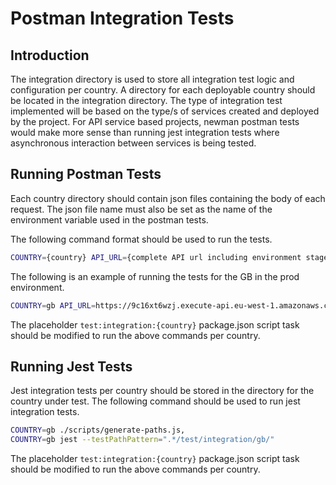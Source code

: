 # Postman Integration Tests

## Introduction

The integration directory is used to store all integration test logic and configuration per country. A directory for each deployable country should be located in the integration directory. The type of integration test implemented will be based on the type/s of services created and deployed by the project. For API service based projects, newman postman tests would make more sense than running jest integration tests where asynchronous interaction between services is being tested.

## Running Postman Tests

Each country directory should contain json files containing the body of each request. The json file name must also be set as the name of the environment variable used in the postman tests.

The following command format should be used to run the tests.


```bash
COUNTRY={country} API_URL={complete API url including environment stage} npm run test:integration
```

The following is an example of running the tests for the GB in the prod environment.

```bash
COUNTRY=gb API_URL=https://9c16xt6wzj.execute-api.eu-west-1.amazonaws.com/prod/ npm run test:integration
```

The placeholder `test:integration:{country}` package.json script task should be modified to run the above commands per country.

## Running Jest Tests

Jest integration tests per country should be stored in the directory for the country under test. The following command should be used to run jest integration tests.

```bash
COUNTRY=gb ./scripts/generate-paths.js,
COUNTRY=gb jest --testPathPattern=".*/test/integration/gb/"
```

The placeholder `test:integration:{country}` package.json script task should be modified to run the above commands per country.
